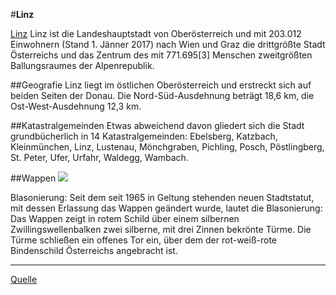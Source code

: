 #**Linz**

[Linz](https://de.wikipedia.org/wiki/Linz) Linz ist die Landeshauptstadt von Oberösterreich und mit 203.012 Einwohnern (Stand 1. Jänner 2017)
nach Wien und Graz die drittgrößte Stadt Österreichs und das Zentrum des mit 771.695[3] Menschen zweitgrößten Ballungsraumes der Alpenrepublik.

##Geografie
Linz liegt im östlichen Oberösterreich und erstreckt sich auf beiden Seiten der Donau. Die Nord-Süd-Ausdehnung beträgt 18,6 km, die Ost-West-Ausdehnung 12,3 km.

##Katastralgemeinden
Etwas abweichend davon gliedert sich die Stadt grundbücherlich in 14 Katastralgemeinden: 
Ebelsberg, 
Katzbach, 
Kleinmünchen, 
Linz, 
Lustenau, 
Mönchgraben, 
Pichling, 
Posch, 
Pöstlingberg, 
St. Peter, 
Ufer, 
Urfahr, 
Waldegg, 
Wambach.

##Wappen
![](https://de.wikipedia.org/wiki/Linz#/media/File:Wappen_Linz.svg)

Blasonierung: Seit dem seit 1965 in Geltung stehenden neuen Stadtstatut, mit dessen Erlassung das Wappen geändert wurde, 
lautet die Blasonierung: Das Wappen zeigt in rotem Schild über einem silbernen Zwillingswellenbalken zwei silberne, mit drei Zinnen bekrönte Türme. 
Die Türme schließen ein offenes Tor ein, über dem der rot-weiß-rote Bindenschild Österreichs angebracht ist.

---
[Quelle](https://de.wikipedia.org/wiki/Sonnberg_im_M%C3%BChlkreis)
